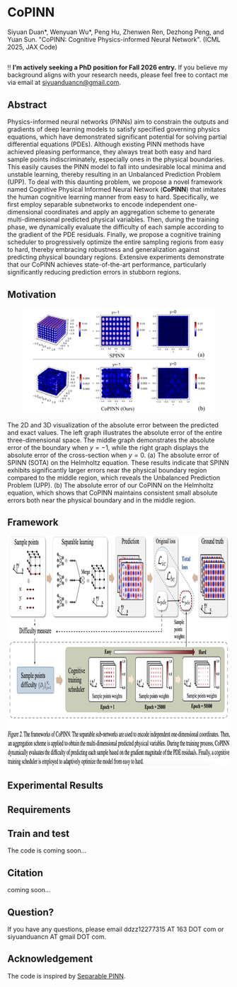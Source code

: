 # CoPINN

Siyuan Duan*, Wenyuan Wu*, Peng Hu, Zhenwen Ren, Dezhong Peng, and Yuan Sun. "CoPINN: Cognitive Physics-informed Neural Network". (ICML 2025, JAX Code)

## 

:bangbang: **I’m actively seeking a PhD position for Fall 2026 entry.** If you believe my background aligns with your research needs, please feel free to contact me via email at siyuanduancn@gmail.com.

## Abstract
Physics-informed neural networks (PINNs) aim to constrain the outputs and gradients of deep learning models to satisfy specified governing physics equations, which have demonstrated significant potential for solving partial differential equations (PDEs). Although existing PINN methods have achieved pleasing performance, they always treat both easy and hard sample points indiscriminately, especially ones in the physical boundaries. This easily causes the PINN model to fall into undesirable local minima and unstable learning, thereby resulting in an Unbalanced Prediction Problem (UPP). To deal with this daunting problem, we propose a novel framework named Cognitive Physical Informed Neural Network (**CoPINN**) that imitates the human cognitive learning manner from easy to hard. Specifically, we first employ separable subnetworks to encode independent one-dimensional coordinates and apply an aggregation scheme to generate multi-dimensional predicted physical variables. Then, during the training phase, we dynamically evaluate the difficulty of each sample according to the gradient of the PDE residuals. Finally, we propose a cognitive training scheduler to progressively optimize the entire sampling regions from easy to hard, thereby embracing robustness and generalization against predicting physical boundary regions. Extensive experiments demonstrate that our CoPINN achieves state-of-the-art performance, particularly significantly reducing prediction errors in stubborn regions. 

## Motivation

<p align="center">
<img src="https://github.com/siyuancncd/CoPINN/blob/main/CoPINN_motivation.png" width="440" height="240">
</p>

The 2D and 3D visualization of the absolute error between the predicted and exact values. The left graph illustrates the absolute error of the entire three-dimensional space. The middle graph demonstrates the absolute error of the boundary when $y=-1$, while the right graph displays the absolute error of the cross-section when $y=0$. (a) The absolute error of SPINN (SOTA) on the Helmholtz equation. These results indicate that SPINN exhibits significantly larger errors near the physical boundary region compared to the middle region, which reveals the Unbalanced Prediction Problem (UPP). (b) The absolute error of our CoPINN on the Helmholtz equation, which shows that CoPINN maintains consistent small absolute errors both near the physical boundary and in the middle region.

## Framework

<p align="center">
<img src="https://github.com/siyuancncd/CoPINN/blob/main/CoPINN_framework.png" width="960" height="520">
</p>

## Experimental Results

## Requirements

## Train and test

The code is coming soon...

## Citation

coming soon...

## Question?

If you have any questions, please email ddzz12277315 AT 163 DOT com or siyuanduancn AT gmail DOT com.

## Acknowledgement

The code is inspired by [Separable PINN](https://github.com/stnamjef/SPINN).
